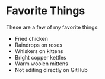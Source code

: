 # Favorite Things

These are a few of my favorite things:

- Fried chicken
- Raindrops on roses
- Whiskers on kittens
- Bright copper kettles
- Warm woolen mittens
- Not editing directly on GitHub
